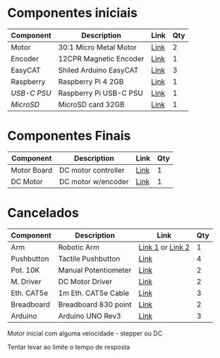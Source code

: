 
# Componentes iniciais

| Component   | Description             |   Link     | Qty |
| ----------- | ----------------------- | ---------- | --- |
| Motor       | 30:1 Micro Metal Motor  | [Link][1]  |  2  |
| Encoder     | 12CPR Magnetic Encoder  | [Link][2]  |  1  |
| EasyCAT     | Shiled Arduino EasyCAT  | [Link][4]  |  3  |
| Raspberry   | Raspberry Pi 4 2GB      | [Link][7]  |  1  |
| _USB-C PSU_ | Raspberry Pi USB-C PSU  | [Link][8]  |  1  |
| _MicroSD_   | MicroSD card 32GB       | [Link][9]  |  1  |


# Componentes Finais

| Component   | Description             |   Link     | Qty |
| ----------- | ----------------------- | ---------- | --- |
| Motor Board | DC motor controller     | [Link][14] |  1  |
| DC Motor    | DC motor w/encoder      | [Link][13] |  1  |

# Cancelados

| Component   | Description             | Link                         | Qty |
| ----------- | ----------------------- | ---------------------------- | --- |
| Arm         | Robotic Arm             | [Link 1][20] or [Link 2][21] |  1  |
| Pushbutton  | Tactile Pushbutton      | [Link][10] |  4  |
| Pot. 10K    | Manual Potentiometer    | [Link][11] |  2  |
| M. Driver   | DC Motor Driver         | [Link][12] |  2  |
| Eth. CAT5e  | 1m Eth. CAT5e Cable     | [Link][5]  |  3  |
| Breadboard  | Breadboard 830 point    | [Link][6]  |  2  |
| Arduino     | Arduino UNO Rev3        | [Link][3]  |  3  |

Motor inicial com alguma velocidade - stepper ou DC

Tentar levar ao limite o tempo de resposta

[1]: https://www.ptrobotics.com/motor-dc-com-engrenagens/4094-30-1-micro-metal-gearmotor-hpcb-with-extended-motor-shaft.html
[2]: https://www.ptrobotics.com/encoders/3164-magnetic-encoder-pair-kit-for-micro-metal-gearmotors-12-cpr-27-18v-hpcb-compatible.html
[3]: https://www.ptrobotics.com/arduino/1033-arduino-uno-r3.html
[4]: https://www.bausano.net/it/hardware/arduino-ethercat/arduino-easycat.html
[5]: https://www.ptrobotics.com/fios-e-cabos/1759-cabo-rj45-rj45-cat-5e-1m.html
[6]: https://www.ptrobotics.com/breadboards/1767-breadboard-830-pontos-branca.html
[7]: https://mauser.pt/catalog/product_info.php?cPath=1667_2620_1672&products_id=096-7401
[8]: https://mauser.pt/catalog/product_info.php?cPath=1667_2620_2621&products_id=035-3400
[9]: https://mauser.pt/catalog/product_info.php?cPath=641_2548_1574&products_id=047-2895
[10]: https://www.ptrobotics.com/tactile-switch/368-push-button-spst-12v-50ma-6x6x5mm.html
[11]: https://www.ptrobotics.com/trimmers/4735-single-turn-carbon-trimmer-10k.html
[12]: https://www.ptrobotics.com/hat-placas-de-expansao-raspberry-pi/5501-drv8835-dual-motor-driver-carrier.html
[13]: https://pt.mouser.com/ProductDetail/DFRobot/FIT0186?qs=lqAf%2FiVYw9hapSvMo8%252BlgA%3D%3D
[14]: https://pt.mouser.com/ProductDetail/DFRobot/DFR0592/?qs=B6kkDfuK7%2FCGFnyEAZ0b1Q%3D%3D

[20]: https://store.arduino.cc/tinkerkit-braccio-robot
[21]: https://pt.farnell.com/arduino/t050000/tinkerkit-braccio-arduino-robotic/dp/2831002

